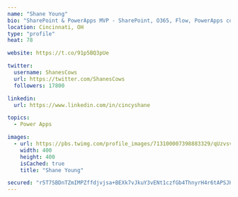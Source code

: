 ```yaml
---
name: "Shane Young"
bio: "SharePoint & PowerApps MVP - SharePoint, O365, Flow, PowerApps consulting? @PowerApps911 | Pure Snark? You found it."
location: Cincinnati, OH
type: "profile"
heat: 78

website: https://t.co/91p5BQ3pUe

twitter:
  username: ShanesCows
  url: https://twitter.com/ShanesCows
  followers: 17800

linkedin:
  url: https://www.linkedin.com/in/cincyshane

topics:
  - Power Apps

images:
  - url: https://pbs.twimg.com/profile_images/713100007398883329/qUzvsvQ3_400x400.jpg
    width: 400
    height: 400
    isCached: true
    title: "Shane Young"

secured: "r5T7SBDnTZmIMPZffdjvjsa+BEXk7vJkuY3vENt1czfGb4ThnyrH4r6tAPSJHsFnEJ1rr//nlCumyF5W0DO5f1gaovbche8DPGib9Ln9ik+s4lvaChrmIXsQgXclmrgWJ5aHCZWAO2W2II4vsmYZPL5JyhEna9WhyMw2EWczjyJQ1OI+BpIx33xugmAdyM22SZ0niEhPS91r8nLuYPJlUoQJGcCP0EXnR8eWd1nj9L9OA+eV6ar7QhMnfC8e/53v7jvFA1leRZwurGtEmmeWcGzI7ieeyMlFyM2Y/b9hxWNXDTUqNWpyOCp277CaXHZljWwDCAVjBGs7VKGDg5xswFQBGBjqhdXOcCB5YgNI/s47jgRo5Tk468hICR8022BWEbBa6Itfz7oLvZ/KbC2FydNueLfLvBe1p6cb/dCHuHs=;N3hwlyUYtJwXwt42Z/KhQA=="
---
```


